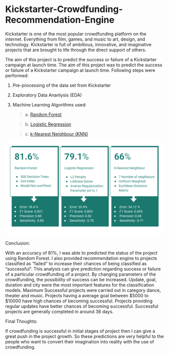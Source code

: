 # Kickstarter-Crowdfunding-Recommendation-Engine
Kickstarter is one of the most popular crowdfunding platform on the internet. Everything from film, games, and music to art, design, and technology. Kickstarter is full of ambitious, innovative, and imaginative projects that are brought to life through the direct support of others.

The aim of this project is to predict the success or failure of a Kickstarter campaign at launch time. The aim of this project was to predict the success or failure of a Kickstarter campaign at launch time. Following steps were performed:

1. Pre-processing of the data set from Kickstarter
2. Exploratory Data Ananlysis (EDA)
3. Machine Learning Algorithms used: 

   > a. [Random Forest](https://github.com/parthrana34/Kickstarter-Crowdfunding-Recommendation-Engine/blob/master/Random%20Forest%20for%20Kickstarter.ipynb) 
   
   > b. [Logistic Regression](https://github.com/parthrana34/Kickstarter-Crowdfunding-Recommendation-Engine/blob/master/Logistic%20Regression%20for%20Kickstarter.ipynb) 
   
   > c. [k-Nearest Neighbour (KNN)](https://github.com/parthrana34/Kickstarter-Crowdfunding-Recommendation-Engine/blob/master/k%20Nearest%20Neighbor%20for%20Kickstarter.ipynb)
    
![alt text](https://github.com/parthrana34/Kickstarter-Crowdfunding-Recommendation-Engine/blob/master/result.png "Logo Title Text 1")

Conclusion: 

With an accuracy of 81%, I was able to predicted the status of the project using Random Forest. I also provided recommendation engine to projects classified as “failed” to increase their chances of being classified as “successful”. This analysis can give prediction regarding success or failure of a particular crowdfunding of a project. By changing parameters of the crowdfunding, the possibility of success can be increased. Update, goal, duration and city were the most important features for the classification models. Maximum Successful projects were carried out in category dance, theater and music. Projects having a average goal between $5000 to $10000 have high chances of becoming successful. Projects providing regular updates have better chances of becoming successful. Successful projects are generally completed in around 38 days.

Final Thoughts: 

If crowdfunding is successful in initial stages of project then I can give a great push in the project growth. So these predictions are very helpful to the people who want to convert their imagination into reality with the use of crowdfunding.
